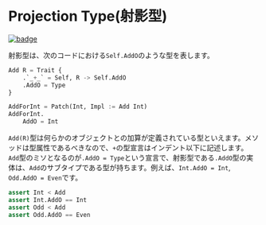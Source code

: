 # Projection Type(射影型)

[![badge](https://img.shields.io/endpoint.svg?url=https%3A%2F%2Fgezf7g7pd5.execute-api.ap-northeast-1.amazonaws.com%2Fdefault%2Fsource_up_to_date%3Fowner%3Derg-lang%26repos%3Derg%26ref%3Dmain%26path%3Ddoc/EN/syntax/type/advanced/projection.md%26commit_hash%3Deccd113c1512076c367fb87ea73406f91ff83ba7)](https://gezf7g7pd5.execute-api.ap-northeast-1.amazonaws.com/default/source_up_to_date?owner=erg-lang&repos=erg&ref=main&path=doc/EN/syntax/type/advanced/projection.md&commit_hash=eccd113c1512076c367fb87ea73406f91ff83ba7)

射影型は、次のコードにおける`Self.AddO`のような型を表します。

```python
Add R = Trait {
    .`_+_` = Self, R -> Self.AddO
    .AddO = Type
}

AddForInt = Patch(Int, Impl := Add Int)
AddForInt.
    AddO = Int
```

`Add(R)`型は何らかのオブジェクトとの加算が定義されている型といえます。メソッドは型属性であるべきなので、`+`の型宣言はインデント以下に記述します。
`Add`型のミソとなるのが`.AddO = Type`という宣言で、射影型である`.AddO`型の実体は、`Add`のサブタイプである型が持ちます。例えば、`Int.AddO = Int`, `Odd.AddO = Even`です。

```python
assert Int < Add
assert Int.AddO == Int
assert Odd < Add
assert Odd.AddO == Even
```
